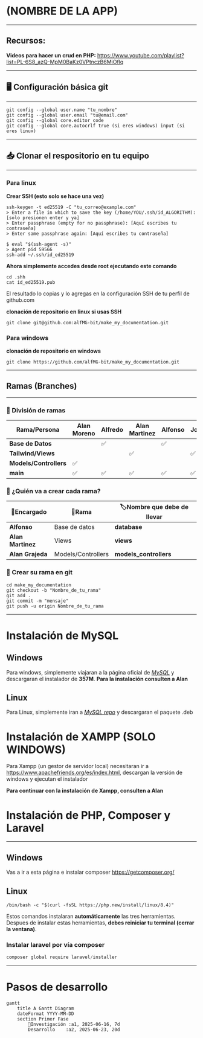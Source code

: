 # (NOMBRE DE LA APP)
---
## Recursos:

**Videos para hacer un crud en PHP:** https://www.youtube.com/playlist?list=PL-6S8_azQ-MpM0BaKz0VPtnczB6MiOflq

---

## 🖥️ Configuración básica git
---
```shell
git config --global user.name "tu_nombre"
git config --global user.email "tu@email.com"
git config --global core.editor code
git config --global core.autocrlf true (si eres windows) input (si eres linux)
```
---
## 📥 Clonar el respositorio en tu equipo
---
### Para linux

**Crear SSH (esto solo se hace una vez)**

```shell
ssh-keygen -t ed25519 -C "tu_correo@example.com"
> Enter a file in which to save the key (/home/YOU/.ssh/id_ALGORITHM):[solo presionen enter y ya]
> Enter passphrase (empty for no passphrase): [Aquí escribes tu contraseña]
> Enter same passphrase again: [Aquí escribes tu contraseña]
```

```shell
$ eval "$(ssh-agent -s)"
> Agent pid 59566
ssh-add ~/.ssh/id_ed25519
```

**Ahora simplemente accedes desde root ejecutando este comando**

```shell
cd .shh
cat id_ed25519.pub
```

El resultado lo copias y lo agregas en la configuración SSH de tu perfil de github.com

**clonación de repositorio en linux si usas SSH**

```shell
git clone git@github.com:alfMG-bit/make_my_documentation.git
```

### Para windows

**clonación de repositorio en windows**

```shell
git clone https://github.com/alfMG-bit/make_my_documentation.git
```

---

## Ramas (Branches)
---
### 🔗 División de ramas

| Rama/Persona           | Alan Moreno | Alfredo | Alan Martinez | Alfonso | Job |
| ---------------------- | ----------- | ------- | ------------- | ------- | --- |
| **Base de Datos**      |             | ✅       |               | ✅       |     |
| **Tailwind/Views**     |             |         | ✅             |         | ✅   |
| **Models/Controllers** | ✅           |         |               |         |     |
| **main**               | ✅           | ✅       | ✅             | ✅       | ✅   |

### 👤 ¿Quién va a crear cada rama?

| 👤Encargado       | 🔗Rama             | 🏷️Nombre que debe de llevar |
| ----------------- | ------------------ | ---------------------------- |
| **Alfonso**       | Base de datos      | **database**                 |
| **Alan Martinez** | Views              | **views**                    |
| **Alan Grajeda**  | Models/Controllers | **models_controllers**       |

### 🔨 Crear su rama en git

```shell
cd make_my_documentation
git checkout -b "Nombre_de_tu_rama"
git add .
git commit -m "mensaje"
git push -u origin Nombre_de_tu_rama
```

---
# Instalación de MySQL

## Windows

Para windows, simplemente viajaran a la página oficial de *[MySQL](https://dev.mysql.com/downloads/windows/installer/8.0.html)* y descargaran el instalador de **357M**. **Para la instalación consulten a Alan**

## Linux

Para Linux, simplemente iran a *[MySQL repo](https://dev.mysql.com/downloads/repo/apt/)* y descargaran el paquete .deb

# Instalación de XAMPP (SOLO WINDOWS)

Para Xampp (un gestor de servidor local) necesitaran ir a https://www.apachefriends.org/es/index.html, descargan la versión de windows y ejecutan el instalador

**Para continuar con la instalación de Xampp, consulten a Alan**

# Instalación de PHP, Composer y Laravel
----
## Windows

Vas a ir a esta página e instalar composer https://getcomposer.org/

## Linux

```shell
/bin/bash -c "$(curl -fsSL https://php.new/install/linux/8.4)"
```

Estos comandos instalaran **automáticamente** las tres herramientas. Despues de instalar estas herramientas, **debes reiniciar tu terminal (cerrar la ventana)**.

### Instalar laravel por vía composer

```powershell
composer global require laravel/installer
```

---
# Pasos de desarrollo

```mermaid
gantt
    title A Gantt Diagram
    dateFormat YYYY-MM-DD
    section Primer Fase
        🧪Investigación :a1, 2025-06-16, 7d
        Desarrollo    :a2, 2025-06-23, 20d

```
